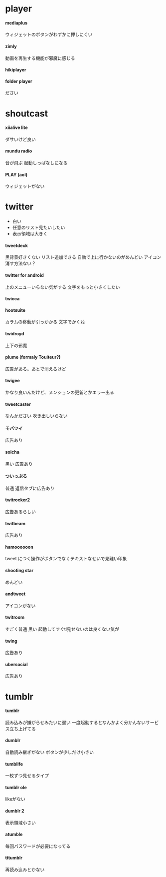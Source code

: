 # player

#### mediaplus

ウィジェットのボタンがわずかに押しにくい

#### zimly

動画を再生する機能が邪魔に感じる

#### hikiplayer

#### folder player

ださい

# shoutcast

#### xiialive lite

ダサいけど良い

#### mundu radio

音が飛ぶ
起動しっぱなしになる

#### PLAY (aol)

ウィジェットがない

# twitter

* 白い
* 任意のリスト見たいしたい
* 表示領域は大きく

#### tweetdeck

黒背景好きくない
リスト追加できる
自動で上に行かないのがめんどい
アイコン消す方法ない？

#### twitter for android

上のメニューいらない気がする
文字をもっと小さくしたい

#### twicca

#### hootsuite

カラムの移動が引っかかる
文字でかくね

#### twidroyd

上下の邪魔

#### plume (formaly Touiteur?)

広告がある。あとで消えるけど

#### twigee

かなり良いんだけど、メンションの更新とかエラー出る

#### tweetcaster

なんかださい
吹き出しいらない

#### モバツイ

広告あり

#### soicha

黒い
広告あり

#### ついっぷる

普通
返信タブに広告あり

#### twitrocker2

広告あるらしい

#### twitbeam

広告あり

#### hamoooooon

tweet につく操作がボタンでなくテキストなせいで見難い印象

#### shooting star

めんどい

#### andtweet

アイコンがない

#### twitroom

すごく普通
黒い
起動してすぐtl見せないのは良くない気が

#### twing

広告あり

#### ubersocial

広告あり

# tumblr

#### tumblr

読み込みが嫌がらせみたいに遅い
一度起動するとなんかよく分かんないサービス立ち上げてる

#### dumblr

自動読み継ぎがない
ボタンが少しだけ小さい

#### tumblife

一枚ずつ見せるタイプ

#### tumblr ole

likeがない

#### dumblr 2

表示領域小さい

#### atumble

毎回パスワードが必要になってる

#### tttumblr

再読み込みとかない
